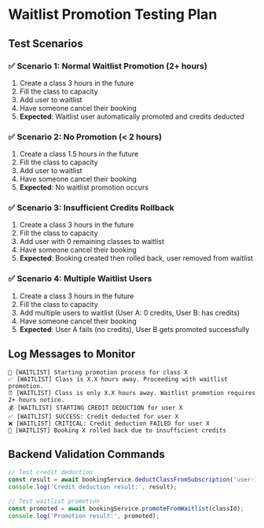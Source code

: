 # Waitlist Promotion Testing Plan

## Test Scenarios

### ✅ Scenario 1: Normal Waitlist Promotion (2+ hours)
1. Create a class 3 hours in the future
2. Fill the class to capacity
3. Add user to waitlist
4. Have someone cancel their booking
5. **Expected**: Waitlist user automatically promoted and credits deducted

### ✅ Scenario 2: No Promotion (< 2 hours)
1. Create a class 1.5 hours in the future
2. Fill the class to capacity
3. Add user to waitlist
4. Have someone cancel their booking
5. **Expected**: No waitlist promotion occurs

### ✅ Scenario 3: Insufficient Credits Rollback
1. Create a class 3 hours in the future
2. Fill the class to capacity
3. Add user with 0 remaining classes to waitlist
4. Have someone cancel their booking
5. **Expected**: Booking created then rolled back, user removed from waitlist

### ✅ Scenario 4: Multiple Waitlist Users
1. Create a class 3 hours in the future
2. Fill the class to capacity
3. Add multiple users to waitlist (User A: 0 credits, User B: has credits)
4. Have someone cancel their booking
5. **Expected**: User A fails (no credits), User B gets promoted successfully

## Log Messages to Monitor

```
🚀 [WAITLIST] Starting promotion process for class X
✅ [WAITLIST] Class is X.X hours away. Proceeding with waitlist promotion.
⏰ [WAITLIST] Class is only X.X hours away. Waitlist promotion requires 2+ hours notice.
💰 [WAITLIST] STARTING CREDIT DEDUCTION for user X
✅ [WAITLIST] SUCCESS: Credit deducted for user X
❌ [WAITLIST] CRITICAL: Credit deduction FAILED for user X
🔄 [WAITLIST] Booking X rolled back due to insufficient credits
```

## Backend Validation Commands

```javascript
// Test credit deduction
const result = await bookingService.deductClassFromSubscription('user-id');
console.log('Credit deduction result:', result);

// Test waitlist promotion
const promoted = await bookingService.promoteFromWaitlist(classId);
console.log('Promotion result:', promoted);
```